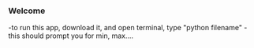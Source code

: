 ### Welcome
 -to run this app, download it, and open terminal, type "python filename"
-this should prompt you for min, max....
